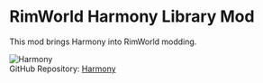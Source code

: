# RimWorld Harmony Library Mod

This mod brings Harmony into RimWorld modding.

![Harmony](https://raw.githubusercontent.com/pardeike/Harmony/master/HarmonyLogo.png)  
GitHub Repository: [Harmony](https://github.com/pardeike/Harmony)

